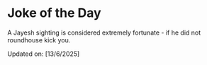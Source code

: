 # Joke of the Day

<!-- #joke -->
A Jayesh sighting is considered extremely fortunate - if he did not roundhouse kick you.

Updated on: [13/6/2025]
<!-- #jokeEnd -->